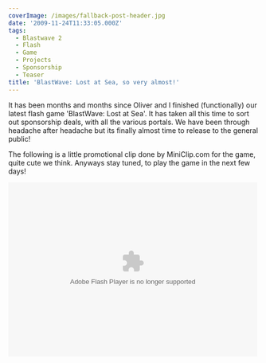 ```yaml
---
coverImage: /images/fallback-post-header.jpg
date: '2009-11-24T11:33:05.000Z'
tags:
  - Blastwave 2
  - Flash
  - Game
  - Projects
  - Sponsorship
  - Teaser
title: 'BlastWave: Lost at Sea, so very almost!'
---
```


It has been months and months since Oliver and I finished (functionally) our latest flash game 'BlastWave: Lost at Sea'. It has taken all this time to sort out sponsorship deals, with all the various portals. We have been through headache after headache but its finally almost time to release to the general public!

<!-- more -->

The following is a little promotional clip done by MiniClip.com for the game, quite cute we think. Anyways stay tuned, to play the game in the next few days!

<object classid="clsid:d27cdb6e-ae6d-11cf-96b8-444553540000" width="500" height="350" codebase="https://download.macromedia.com/pub/shockwave/cabs/flash/swflash.cab#version=6,0,40,0"><param name="src" value="https://mikecann.co.uk/wp-content/uploads/2009/11/blastwave.swf?loop=true" /><embed type="application/x-shockwave-flash" width="500" height="350" src="https://mikecann.co.uk/wp-content/uploads/2009/11/blastwave.swf?loop=true"></embed></object>
